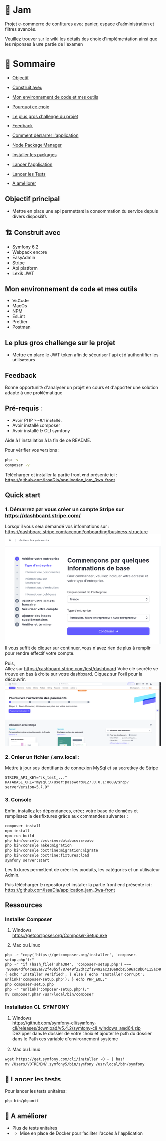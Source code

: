 # 🍓 Jam


Projet e-commerce de confitures avec panier, espace d'administration et filtres avancés.

Veuillez trouver sur le [wiki](https://github.com/IssaDia/application_jam_3wa-api/wiki) les détails des choix d'implémentation ainsi que les réponses à une partie de l'examen

# 📜 Sommaire

- [Objectif](#-objectif)
- [Construit avec](#-construit-avec)
- [Mon environnement de code et mes outils](#-mon-environnement-de-code-et-mes-outils)
- [Pourquoi ce choix](#-pourquoi-ce-choix)
- [Le plus gros challenge du projet](#-le-plus-gros-challenge-du-projet)
- [Feedback](#-feedback)

- [Comment démarrer l'application](#-comment-démarrer-application)
- [Node Package Manager](#-node-package-manager)
- [Installer les packages](#-installer-les-packages)
- [Lancer l'application](#-rlancer-application)
- [Lancer les Tests](#-lancer-les-tests)
- [A améliorer](#-a-ameliorer)

## Objectif principal

- Mettre en place une api permettant la consommation du service depuis divers dispositifs

## 🏗 Construit avec

- Symfony 6.2
- Webpack encore
- EasyAdmin
- Stripe
- Api platform
- Lexik JWT

## Mon environnement de code et mes outils

- VsCode
- MacOs
- NPM
- EsLint
- Prettier
- Postman

## Le plus gros challenge sur le projet

- Mettre en place le JWT token afin de sécuriser l'api et d'authentifier les utilisateurs

  
## Feedback

Bonne opportunité d'analyser un projet en cours et d'apporter une solution adapté à une problématique

## Pré-requis :

- Avoir PHP >=8.1 installé.
- Avoir installé composer
- Avoir installé le CLI symfony

Aide à l'installation à la fin de ce README.

Pour vérifier vos versions :

```bash
php -v
composer -v
```

Télécharger et installer la partie front end présente ici : https://github.com/IssaDia/application_jam_3wa-front

## Quick start

### 1. Démarrez par vous créer un compte Stripe sur https://dashboard.stripe.com/ <br>

Lorsqu'il vous sera demandé vos informations sur : https://dashboard.stripe.com/account/onboarding/business-structure
![README/img.png](README/img.png)
Il vous suffit de cliquer sur continuer, vous n'avez rien de plus à remplir pour rendre effectif votre compte.
<br><br>
Puis, <br>
Allez sur https://dashboard.stripe.com/test/dashboard Votre clé secrète se trouve en bas à droite sur votre dashboard. Ciquez sur l'oeil pour la découvrir.
![README/img_1.png](README/img_1.png)

### 2. Créer un fichier /.env.local :<br>

Mettre à jour ses identifiants de connexion MySql et sa secretkey de Stripe

```
STRIPE_API_KEY="sk_test_..."
DATABASE_URL="mysql://user:password@127.0.0.1:8889/shop?serverVersion=5.7.9"

```

### 3. Console

Enfin, installez les dépendances, créez votre base de données et remplissez la des fixtures grâce aux commandes suivantes :

```
composer install
npm install
npm run build
php bin/console doctrine:database:create
php bin/console make:migration
php bin/console doctrine:migration:migrate
php bin/console doctrine:fixtures:load
symfony server:start
```

Les fixtures permettent de créer les produits, les catégories et un utilisateur Admin.


Puis télécharger le repository et installer la partie front end présente ici : https://github.com/IssaDia/application_jam_3wa-front

## Ressources

### Installer Composer

1. Windows <br>
   https://getcomposer.org/Composer-Setup.exe

2. Mac ou Linux<br>

```
php -r "copy('https://getcomposer.org/installer', 'composer-setup.php');"
php -r "if (hash_file('sha384', 'composer-setup.php') === '906a84df04cea2aa72f40b5f787e49f22d4c2f19492ac310e8cba5b96ac8b64115ac402c8cd292b8a03482574915d1a8') { echo 'Installer verified'; } else { echo 'Installer corrupt'; unlink('composer-setup.php'); } echo PHP_EOL;"
php composer-setup.php
php -r "unlink('composer-setup.php');"
mv composer.phar /usr/local/bin/composer
```

### Installation CLI SYMFONY

1. Windows<br>
   https://github.com/symfony-cli/symfony-cli/releases/download/v5.4.2/symfony-cli_windows_amd64.zip <br>
   Dézipper dans le dossier de votre choix et ajouter le path du dossier dans le Path des variable d'environnement système
   <br><br>
2. Mac ou Linux<br>

```
wget https://get.symfony.com/cli/installer -O - | bash
mv /Users/VOTRENOM/.symfony5/bin/symfony /usr/local/bin/symfony
```

## 🧪 Lancer les tests

Pour lancer les tests unitaires:

```
php bin/phpunit                       
```

## 📑 A améliorer

- Plus de tests unitaires
- - Mise en place de Docker pour faciliter l'accés à l'application

